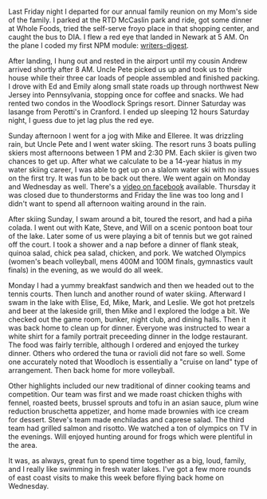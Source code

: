 Last Friday night I departed for our annual family reunion on my Mom's side of the family. I parked at the RTD McCaslin park and ride, got some dinner at Whole Foods, tried the self-serve froyo place in that shopping center, and caught the bus to DIA. I flew a red eye that landed in Newark at 5 AM. On the plane I coded my first NPM module: [writers-digest](https://github.com/focusaurus/writers-digest).

After landing, I hung out and rested in the airport until my cousin Andrew arrived shortly after 8 AM. Uncle Pete picked us up and took us to their house while their three car loads of people assembled and finished packing. I drove with Ed and Emily along small state roads up through northwest New Jersey into Pennsylvania, stopping once for coffee and snacks. We had rented two condos in the Woodlock Springs resort. Dinner Saturday was lasange from Perotti's in Cranford. I ended up sleeping 12 hours Saturday night, I guess due to jet lag plus the red eye.

Sunday afternoon I went for a jog with Mike and Elleree. It was drizzling rain, but Uncle Pete and I went water skiing. The resort runs 3 boats pulling skiers most afternoons between 1 PM and 2:30 PM. Each skiier is given two chances to get up. After what we calculate to be a 14-year hiatus in my water skiing career, I was able to get up on a slalom water ski with no issues on the first try. It was fun to be back out there. We went again on Monday and Wednesday as well. There's a <a href="https://www.facebook.com/photo.php?v=10150959624885836">video on facebook</a> available. Thursday it was closed due to thunderstorms and Friday the line was too long and I didn't want to spend all afternoon waiting around in the rain.

After skiing Sunday, I swam around a bit, toured the resort, and had a piña colada. I went out with Kate, Steve, and Will on a scenic pontoon boat tour of the lake. Later some of us were playing a bit of tennis but we got rained off the court. I took a shower and a nap before a dinner of flank steak, quinoa salad, chick pea salad, chicken, and pork. We watched Olympics (women's beach volleyball, mens 400M and 100M finals, gymnastics vault finals) in the evening, as we would do all week.

Monday I had a yummy breakfast sandwich and then we headed out to the tennis courts. Then lunch and another round of water skiing. Afterward I swam in the lake with Elise, Ed, Mike, Mark, and Leslie. We got hot pretzels and beer at the lakeside grill, then Mike and I explored the lodge a bit. We checked out the game room, bunker, night club, and dining halls. Then it was back home to clean up for dinner. Everyone was instructed to wear a white shirt for a family portrait preceeding dinner in the lodge restaurant. The food was fairly terrible, although I ordered and enjoyed the turkey dinner. Others who ordered the tuna or ravioli did not fare so well. Some one accurately noted that Woodloch is essentially a "cruise on land" type of arrangement. Then back home for more volleyball.

Other highlights included our new traditional of dinner cooking teams and competition. Our team was first and we made roast chicken thighs with fennel, roasted beets, brussel sprouts and tofu in an asian sauce, plum wine reduction bruschetta appetizer, and home made brownies with ice cream for dessert. Steve's team made enchiladas and caprese salad. The third team had grilled salmon and risotto. We watched a ton of olympics on TV in the evenings. Will enjoyed hunting around for frogs which were plentiful in the area.

It was, as always, great fun to spend time together as a big, loud, family, and I really like swimming in fresh water lakes. I've got a few more rounds of east coast visits to make this week before flying back home on Wednesday.
